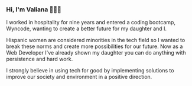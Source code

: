 ### Hi, I'm Valiana 👩🏼‍💻

<!--
**ValianaJosic/ValianaJosic** is a ✨ _special_ ✨ repository because its `README.md` (this file) appears on your GitHub profile.

Here are some ideas to get you started:

- 🔭 I’m currently working on ...
- 🌱 I’m currently learning ...
- 👯 I’m looking to collaborate on ...
- 🤔 I’m looking for help with ...
- 💬 Ask me about ...
- 📫 How to reach me: ...
- 😄 Pronouns: ...
- ⚡ Fun fact: ...
-->

I worked in hospitality for nine years and entered a coding bootcamp, Wyncode, wanting to create a better future for my daughter and I.

Hispanic women are considered minorities in the tech field so I wanted to break these norms and create more possibilities for our future. Now as a Web Developer I've already shown my daughter you can do anything with persistence and hard work.

I strongly believe in using tech for good by implementing solutions to improve our society and environment in a positive direction.
